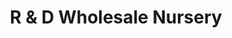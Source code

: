 ---
title: "R & D Wholesale Nursery"
url: /idaho-falls/r-und-d-wholesale-nursery/
shop: Garten-Center
---